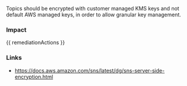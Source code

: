 
Topics should be encrypted with customer managed KMS keys and not default AWS managed keys, in order to allow granular key management.


### Impact
<!-- Add Impact here -->

<!-- DO NOT CHANGE -->
{{ remediationActions }}

### Links
- https://docs.aws.amazon.com/sns/latest/dg/sns-server-side-encryption.html


